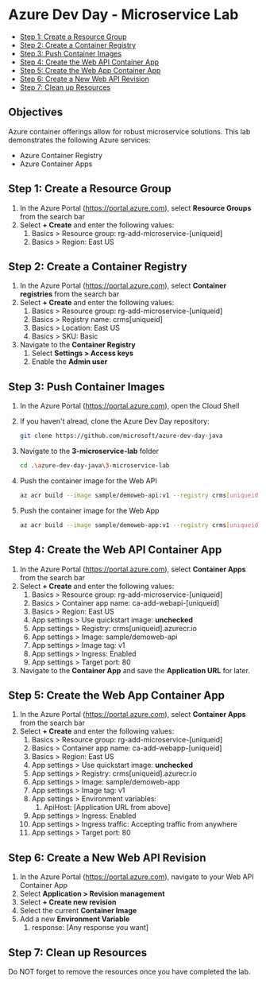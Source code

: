 # Azure Dev Day - Microservice Lab

- [Step 1: Create a Resource Group](#step-1-create-a-resource-group)
- [Step 2: Create a Container Registry](#step-2-create-a-container-registry)
- [Step 3: Push Container Images](#step-3-push-container-images)
- [Step 4: Create the Web API Container App](#step-4-create-the-web-api-container-app)
- [Step 5: Create the Web App Container App](#step-5-create-the-web-app-container-app)
- [Step 6: Create a New Web API Revision](#step-6-create-a-new-web-api-revision)
- [Step 7: Clean up Resources](step-7-clean-up-resources)


## Objectives

Azure container offerings allow for robust microservice solutions. This lab demonstrates the following Azure services:  

- Azure Container Registry
- Azure Container Apps

## Step 1: Create a Resource Group

1. In the Azure Portal (<https://portal.azure.com>), select **Resource Groups** from the search bar
1. Select **+ Create** and enter the following values:
    1. Basics > Resource group: rg-add-microservice-[uniqueid]
    1. Basics > Region: East US

## Step 2: Create a Container Registry

1. In the Azure Portal (<https://portal.azure.com>), select **Container registries** from the search bar
1. Select **+ Create** and enter the following values:
    1. Basics > Resource group: rg-add-microservice-[uniqueid]
    1. Basics > Registry name: crms[uniqueid]
    1. Basics > Location: East US
    1. Basics > SKU: Basic
1. Navigate to the **Container Registry**
    1. Select **Settings > Access keys**
    1. Enable the **Admin user**

## Step 3: Push Container Images

1. In the Azure Portal (<https://portal.azure.com>), open the Cloud Shell
1. If you haven't alread, clone the Azure Dev Day repository:

    ```bash
    git clone https://github.com/microsoft/azure-dev-day-java
    ```

1. Navigate to the **3-microservice-lab** folder

    ```bash
    cd .\azure-dev-day-java\3-microservice-lab
    ```

1. Push the container image for the Web API

    ```bash
    az acr build --image sample/demoweb-api:v1 --registry crms[uniqueid] --file .\WebAPI\Dockerfile .
    ```

1. Push the container image for the Web App

    ```bash
    az acr build --image sample/demoweb-app:v1 --registry crms[uniqueid] --file .\WebApp\Dockerfile .
    ```

## Step 4: Create the Web API Container App

1. In the Azure Portal (<https://portal.azure.com>), select **Container Apps** from the search bar
1. Select **+ Create** and enter the following values:
    1. Basics > Resource group: rg-add-microservice-[uniqueid]
    1. Basics > Container app name: ca-add-webapi-[uniqueid]
    1. Basics > Region: East US
    1. App settings > Use quickstart image: **unchecked**
    1. App settings > Registry: crms[uniqueid].azurecr.io
    1. App settings > Image: sample/demoweb-api
    1. App settings > Image tag: v1
    1. App settings > Ingress: Enabled
    1. App settings > Target port: 80
1. Navigate to the **Container App** and save the **Application URL** for later.

## Step 5: Create the Web App Container App

1. In the Azure Portal (<https://portal.azure.com>), select **Container Apps** from the search bar
1. Select **+ Create** and enter the following values:
    1. Basics > Resource group: rg-add-microservice-[uniqueid]
    1. Basics > Container app name: ca-add-webapp-[uniqueid]
    1. Basics > Region: East US
    1. App settings > Use quickstart image: **unchecked**
    1. App settings > Registry: crms[uniqueid].azurecr.io
    1. App settings > Image: sample/demoweb-app
    1. App settings > Image tag: v1
    1. App settings > Environment variables:
        1. ApiHost: [Application URL from above]
    1. App settings > Ingress: Enabled
    1. App settings > Ingress traffic: Accepting traffic from anywhere
    1. App settings > Target port: 80

## Step 6: Create a New Web API Revision

1. In the Azure Portal (<https://portal.azure.com>), navigate to your Web API Container App
1. Select **Application > Revision management**
1. Select **+ Create new revision**
1. Select the current **Container Image**
1. Add a new **Environment Variable**
    1. response: [Any response you want]

## Step 7: Clean up Resources

Do NOT forget to remove the resources once you have completed the lab.
